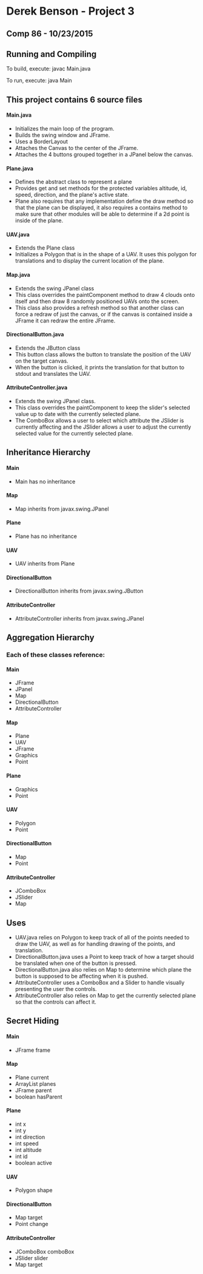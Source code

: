 # Derek Benson - Project 3
## Comp 86 - 10/23/2015

## Running and Compiling

To build, execute: javac Main.java

To run, execute: java Main

## This project contains 6 source files

#### Main.java
- Initializes the main loop of the program.
- Builds the swing window and JFrame.
- Uses a BorderLayout
- Attaches the Canvas to the center of the JFrame.
- Attaches the 4 buttons grouped together in a JPanel below the canvas.

#### Plane.java
- Defines the abstract class to represent a plane
- Provides get and set methods for the protected variables
altitude, id, speed, direction, and the plane's active state.
- Plane also requires that any implementation define the draw method 
so that the plane can be displayed, it also requires a contains method
to make sure that other modules will be able to determine if a 2d point 
is inside of the plane.

#### UAV.java
- Extends the Plane class
- Initializes a Polygon that is in the shape of a UAV. It uses this polygon
for translations and to display the current location of the plane.

#### Map.java
- Extends the swing JPanel class
- This class overrides the paintComponent method to draw 4 clouds onto itself
and then draw 8 randomly positioned UAVs onto the screen.
- This class also provides a refresh method so that another class can force a
redraw of just the canvas, or if the canvas is contained inside a JFrame it can
redraw the entire JFrame.

#### DirectionalButton.java
- Extends the JButton class
- This button class allows the button to translate the position of the UAV on
the target canvas.
- When the button is clicked, it prints the translation for that
button to stdout and translates the UAV.

#### AttributeController.java
- Extends the swing JPanel class.
- This class overrides the paintComponent to keep the slider's selected value
up to date with the currently selected plane.
- The ComboBox allows a user to select which attribute the JSlider is currently
affecting and the JSlider allows a user to adjust the currently selected value
for the currently selected plane.

## Inheritance Hierarchy

#### Main
- Main has no inheritance

#### Map
- Map inherits from javax.swing.JPanel

#### Plane
- Plane has no inheritance

#### UAV
- UAV inherits from Plane

#### DirectionalButton
- DirectionalButton inherits from javax.swing.JButton

#### AttributeController
- AttributeController inherits from javax.swing.JPanel

## Aggregation Hierarchy
### Each of these classes reference:

#### Main
- JFrame
- JPanel
- Map
- DirectionalButton
- AttributeController

#### Map
- Plane
- UAV
- JFrame
- Graphics
- Point

#### Plane
- Graphics
- Point

#### UAV
- Polygon
- Point

#### DirectionalButton
- Map
- Point

#### AttributeController
- JComboBox
- JSlider
- Map

## Uses

- UAV.java relies on Polygon to keep track of all of the points
needed to draw the UAV, as well as for handling drawing of the points,
and translation.
- DirectionalButton.java uses a Point to keep track of how a target
should be translated when one of the button is pressed.
- DirectionalButton.java also relies on Map to determine which plane
the button is supposed to be affecting when it is pushed.
- AttributeController uses a ComboBox and a Slider to handle visually
presenting the user the controls.
- AttributeController also relies on Map to get the currently selected
plane so that the controls can affect it.

## Secret Hiding
#### Main
- JFrame frame

#### Map
- Plane current
- ArrayList<Plane> planes
- JFrame parent
- boolean hasParent

#### Plane
- int x
- int y
- int direction
- int speed
- int altitude
- int id
- boolean active

#### UAV
- Polygon shape

#### DirectionalButton
- Map target
- Point change

#### AttributeController
- JComboBox<String> comboBox
- JSlider slider
- Map target
